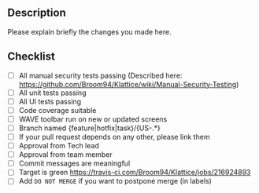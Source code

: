 ## Description
Please explain briefly the changes you made here.

## Checklist
- [ ] All manual security tests passing (Described here: https://github.com/Broom94/Klattice/wiki/Manual-Security-Testing)
- [ ] All unit tests passing 
- [ ] All UI tests passing
- [ ] Code coverage suitable
- [ ] WAVE toolbar run on new or updated screens
- [ ] Branch named {feature|hotfix|task}/{US-.*}
- [ ] If your pull request depends on any other, please link them
- [ ] Approval from Tech lead
- [ ] Approval from team member
- [ ] Commit messages are meaningful
- [ ] Target is green https://travis-ci.com/Broom94/Klattice/jobs/216924893 
- [ ] Add `DO NOT MERGE` if you want to postpone merge (in labels)